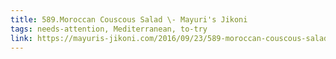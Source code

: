 ```yaml
---
title: 589.Moroccan Couscous Salad \- Mayuri's Jikoni
tags: needs-attention, Mediterranean, to-try
link: https://mayuris-jikoni.com/2016/09/23/589-moroccan-couscous-salad/
---
```


